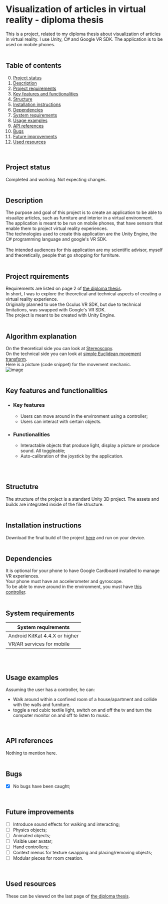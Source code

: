 # Visualization of articles in virtual reality - diploma thesis
This is a project, related to my diploma thesis about visualization of articles in virtual reality. I use Unity, C# and Google VR SDK. The application is to be used on mobile phones.
<br/>
<br/>

## Table of contents
0. [Project status](#Project-status)
1. [Description](#Description)
2. [Project requirements](#Project-requirements)
3. [Key features and functionalities](#Key-features-and-functionalities)
4. [Structure](#Structure)
5. [Installation instructions](#Installation-instructions)
6. [Dependencies](#Dependencies)
7. [System requirements](#System-requirements)
8. [Usage examples](#Usage-examples)
9. [API references](#API-references)
10. [Bugs](#Bugs)
11. [Future improvements](#Futute-improvements)
12. [Used resources](#Used-resources)
<br/>

## Project status
Completed and working. Not expecting changes.
<br/>
<br/>

## Description
The purpose and goal of this project is to create an application to be able to visualize articles, such as furniture and interior in a virtual environment. </br>
The application is meant to be run on mobile phones, that have sensors that enable them to project virtual reality experiences. </br>
The technologies used to create this application are the Unity Engine, the C# programming language and google's VR SDK.
</br></br>
The intended audiences for this application are my scientific advisor, myself and theoretically, people that go shopping for furniture.
<br/>
<br/>

## Project rquirements
Requirements are listed on page 2 of [the diploma thesis](Diplomna_Rabota_Dimitar_Ivanov_2209013779.pdf). <br/>
In short, I was to explore the theoretical and technical aspects of creating a virtual reality experience. <br/>
Originally planned to use the Oculus VR SDK, but due to technical limitations, was swapped with Google's VR SDK. <br/>
The project is meant to be created with Unity Engine.
<br/>
<br/>

## Algorithm explanation
On the theoretical side you can look at [Stereoscopy](https://en.wikipedia.org/wiki/Stereoscopy). <br/>
On the technical side you can look at [simple Euclidean movement transform](https://en.wikipedia.org/wiki/Rigid_transformation). <br/>
Here is a picture (code snippet) for the movement mechanic. <br/>
![image](https://github.com/user-attachments/assets/15ae1b07-eece-48f6-a915-d7f4e3a84b9d)
<br/>
<br/>

## Key features and functionalities
* ### Key features
   * Users can move around in the environment using a controller;
   * Users can interact with certain objects.
* ### Functionalities
   * Interactable objects that produce light, display a picture or produce sound. All toggleable;
   * Auto-calibration of the joystick by the application.
<br/>
<br/>

## Structutre
The structure of the project is a standard Unity 3D project. The assets and builds are integrated inside of the file structure.
<br/>
<br/>

## Installation instructions
Download the final build of the project [here](https://drive.google.com/file/d/1KfO8Gui4aZdsnAFkeubUMBXNEgM4UdOc/view?usp=sharing) and run on your device.
<br/>
<br/>

## Dependencies
It is optional for your phone to have Google Cardboard installed to manage VR experiences. </br>
Your phone must have an accelerometer and gyroscope. </br>
To be able to move around in the environment, you must have [this controller](https://www.emag.bg/komplekt-vr-ochila-i-kontroler-shinecon-vr-c5-2/pd/DHP0THYBM/).
<br/>
<br/>

## System requirements
| System requirements            |
| ------------------------------ | 
| Android KitKat 4.4.X or higher |
| VR/AR services for mobile      |
 
<br/>
<br/>

## Usage examples
Assuming the user has a controller, he can:
* Walk around within a confined room of a house/apartment and collide with the walls and furniture.
* toggle a red cubic textile light, switch on and off the tv and turn the computer monitor on and off to listen to music.
<br/>

## API references
Nothing to mention here.
<br/>
<br/>

## Bugs
- [X] No bugs have been caught;
<br/>

## Future improvements
- [ ] Introduce sound effects for walking and interacting;
- [ ] Physics objects;
- [ ] Animated objects;
- [ ] Visible user avatar;
- [ ] Hand controllers;
- [ ] Context menus for texture swapping and placing/removing objects;
- [ ] Modular pieces for room creation.
<br/>

## Used resources
These can be viewed on the last page of [the diploma thesis](Diplomna_Rabota_Dimitar_Ivanov_2209013779.pdf). <br/>
